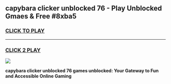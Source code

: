 
## capybara clicker unblocked 76 - Play Unblocked Gmaes & Free #8xba5
<h3>
<a href="https://news.freeplayer.one?title=capybara_clicker_unblocked_76&ref=24F">CLICK TO PLAY</a></h3>
<hr>

<h3>
<a href="https://news.freeplayer.one?title=capybara_clicker_unblocked_76&ref=24F">CLICK 2 PLAY</a>
  
</h3>

<a href="https://news.freeplayer.one?title=capybara_clicker_unblocked_76&ref=24F/"><img src="https://clearcache.store/games.png"></a>


**capybara clicker unblocked 76 games unblocked: Your Gateway to Fun and Accessible Online Gaming**

